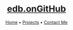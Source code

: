 <h1 align="center"><a href="the3dbb.github.io">edb.onGitHub</a></h1>
<p align="center">
  <a href="the3dbb.github.io">Home</a> • <a href="the3dbb.github.io/projects">Projects</a> • <a href="the3dbb.github.io/contact">Contact Me</a>
</p>
